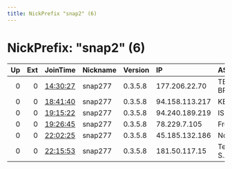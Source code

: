 ```yaml
---
title: NickPrefix "snap2" (6)
---
```


# NickPrefix: "snap2" (6)

|   Up |   Ext | JoinTime                                                                                            | Nickname   | Version   | IP             | AS                        | CC   |   ORp |   Dirp | OS    | Contact   |   eFamMembers |
|-----:|------:|:----------------------------------------------------------------------------------------------------|:-----------|:----------|:---------------|:--------------------------|:-----|------:|-------:|:------|:----------|--------------:|
|    0 |     0 | [14:30:27](https://metrics.torproject.org/rs.html#details/DA0F67CE58019DFA3A38E6BFFECB47D188940A88) | snap277    | 0.3.5.8   | 177.206.22.70  | TELEFu00D4NICA BRASIL S.A | br   | 37287 |      0 | Linux | None      |             1 |
|    0 |     0 | [18:41:40](https://metrics.torproject.org/rs.html#details/46EDC96AF485C0B5CF024B5F0C8B41B0BE82C08B) | snap277    | 0.3.5.8   | 94.158.113.217 | KETIS Ltd.                | ru   | 35945 |      0 | Linux | None      |             1 |
|    0 |     0 | [19:15:22](https://metrics.torproject.org/rs.html#details/F20D9755429FF3839CC12603104177F7F17200CA) | snap277    | 0.3.5.8   | 94.240.189.219 | ISP Fregat Ltd.           | ua   | 38645 |      0 | Linux | None      |             1 |
|    0 |     0 | [19:26:45](https://metrics.torproject.org/rs.html#details/D0A880D6D07BB7FCAF84F0D16427C63BE80AF54F) | snap277    | 0.3.5.8   | 78.229.7.105   | Free SAS                  | fr   | 40935 |      0 | Linux | None      |             1 |
|    0 |     0 | [22:02:25](https://metrics.torproject.org/rs.html#details/42366E44A5DD99A9C3CB480502F9709879B977A4) | snap277    | 0.3.5.8   | 45.185.132.186 | None                      | br   | 46803 |      0 | Linux | None      |             1 |
|    0 |     0 | [22:15:53](https://metrics.torproject.org/rs.html#details/C9E0AD1D12964F034C4FB43BAC442E9B24623F1F) | snap277    | 0.3.5.8   | 181.50.117.15  | Telmex Colombia S.A.      | co   | 42609 |      0 | Linux | None      |             1 |
